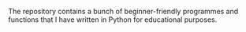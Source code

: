 The repository contains a bunch of beginner-friendly programmes and functions that I have written in Python for educational purposes.
